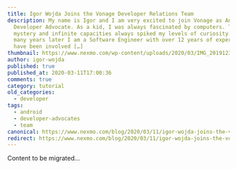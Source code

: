 ```yaml
---
title: Igor Wojda Joins the Vonage Developer Relations Team
description: My name is Igor and I am very excited to join Vonage as Android
  Developer Advocate. As a kid, I was always fascinated by computers. The
  mystery and infinite capacities always spiked my levels of curiosity. Now,
  many years later I am a Software Engineer with over 12 years of experience. I
  have been involved […]
thumbnail: https://www.nexmo.com/wp-content/uploads/2020/03/IMG_20191230_142410-1-1.jpg
author: igor-wojda
published: true
published_at: 2020-03-11T17:00:36
comments: true
category: tutorial
old_categories:
  - developer
tags:
  - android
  - developer-advocates
  - team
canonical: https://www.nexmo.com/blog/2020/03/11/igor-wojda-joins-the-vonage-developer-relations-team-dr
redirect: https://www.nexmo.com/blog/2020/03/11/igor-wojda-joins-the-vonage-developer-relations-team-dr
---
```

Content to be migrated...